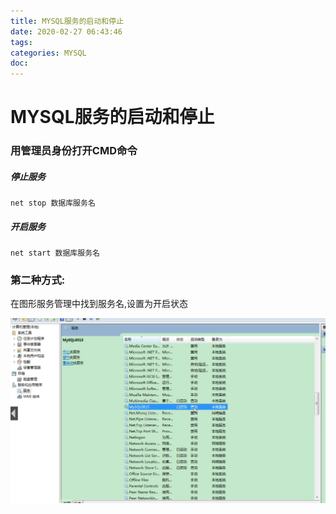 ```yaml
---
title: MYSQL服务的启动和停止
date: 2020-02-27 06:43:46
tags:
categories: MYSQL
doc:
---
```


# MYSQL服务的启动和停止

### 用管理员身份打开CMD命令

##### 停止服务

```
net stop 数据库服务名
```

##### 开启服务

```
net start 数据库服务名
```

### 第二种方式:

在图形服务管理中找到服务名,设置为开启状态

![1582757260070](/images/javawz/1582757260070.png)